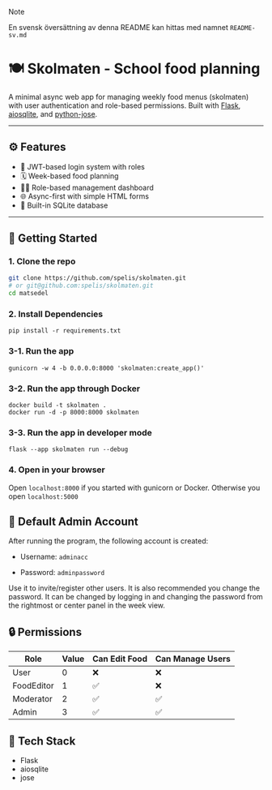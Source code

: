 > [!NOTE]
> En svensk översättning av denna README kan hittas med namnet `README-sv.md`

# 🍽️ Skolmaten - School food planning

A minimal async web app for managing weekly food menus (skolmaten) with user authentication and role-based permissions. Built with [Flask](https://flask.palletsprojects.com/), [aiosqlite](https://github.com/omnilib/aiosqlite), and [python-jose](https://github.com/mpdavis/python-jose).

---

## ⚙️ Features

- 🔐 JWT-based login system with roles
- 🗓️ Week-based food planning
- 🧑‍💼 Role-based management dashboard
- 🌐 Async-first with simple HTML forms
- 🍞 Built-in SQLite database

---

## 🚀 Getting Started

### 1. Clone the repo

```bash
git clone https://github.com/spelis/skolmaten.git
# or git@github.com:spelis/skolmaten.git
cd matsedel
```

### 2. Install Dependencies

```
pip install -r requirements.txt
```

### 3-1. Run the app 

```
gunicorn -w 4 -b 0.0.0.0:8000 'skolmaten:create_app()'
```

### 3-2. Run the app through Docker

```
docker build -t skolmaten .
docker run -d -p 8000:8000 skolmaten
```

### 3-3. Run the app in developer mode

```
flask --app skolmaten run --debug
```

### 4. Open in your browser

Open `localhost:8000` if you started with gunicorn or Docker. Otherwise you open `localhost:5000`


## 🧪 Default Admin Account

After running the program, the following account is created:

* Username: `adminacc`

* Password: `adminpassword`

Use it to invite/register other users.
It is also recommended you change the password. It can be changed by logging in and changing the password from the rightmost or center panel in the week view.

## 🔒 Permissions

|Role      |Value|Can Edit Food|Can Manage Users|
|----------|-----|-------------|----------------|
|User      |0    |❌ |❌ |
|FoodEditor|1    |✅ |❌ |
|Moderator |2    |✅ |✅ |
|Admin     |3    |✅ |✅ |

## 🧠 Tech Stack
* Flask
* aiosqlite
* jose
